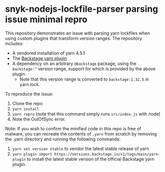 # snyk-nodejs-lockfile-parser parsing issue minimal repro

This repository demonstrates an issue with parsing yarn lockfiles when using
custom plugins that transform version ranges. The repository includes:

* A vendored installation of yarn 4.5.1
* The [Backstage yarn plugin](https://backstage.io/docs/next/getting-started/keeping-backstage-updated#managing-package-versions-with-the-backstage-yarn-plugin)
* A dependency on an arbitrary `@backstage` package, using the `backstage:^`
  version range, support for which is provided by the above plugin.
  * Note that this version range is converted to `backstage:1.32.5` in
    yarn.lock.

To reproduce the issue:

1. Clone the repo
2. `yarn install`
3. `yarn repro` (note that this command simply runs `src/index.js` with node)
4. Note the OutOfSync error.

Note: If you wish to confirm the minified code in this repo is free of malware, you
can recreate the contents of `.yarn` from scratch by removing the .yarn
directory and running the following commands:

1. `yarn set version stable` to vendor the latest stable release of yarn
2. `yarn plugin import https://versions.backstage.io/v1/tags/main/yarn-plugin`
   to install the latest stable version of the official Backstage yarn plugin.
